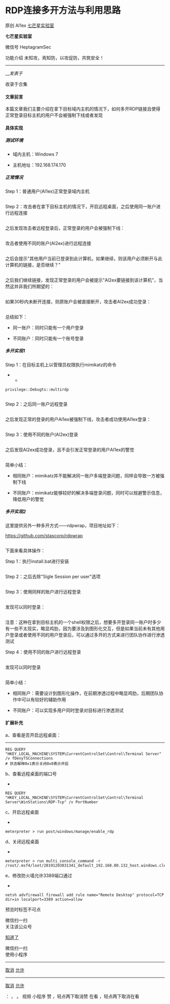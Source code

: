 #  RDP连接多开方法与利用思路

原创 Al1ex [ 七芒星实验室 ](javascript:void\(0\);)

**七芒星实验室** ![]()

微信号 HeptagramSec

功能介绍 未知攻，焉知防，以攻促防，共筑安全！

____

___发表于_

收录于合集

#### 文章前言

本篇文章我们主要介绍在拿下目标域内主机的情况下，如何多开RDP链接且使得正常登录目标主机的用户不会被强制下线或者发现

#### 具体实现

##### 测试环境

  * 域内主机：Windows 7

  * 主机地址：192.168.174.170

##### 正常情况

Step 1：普通用户(Al1ex)正常登录域内主机

![]()

Step 2：攻击者在拿下目标主机的情况下，开启远程桌面，之后使用同一账户进行远程连接

![]()

之后发现攻击者远程登录后，正常登录的用户会被强制下线：

![]()

攻击者使用不同的账户(Al2ex)进行远程连接

![]()

之后会提示"其他用户当前已登录到此计算机，如果继续，则该用户必须断开与此计算机的链接，是否继续？"

![]()

之后我们继续链接，发现正常登录的用户会被提示"Al2ex要链接到该计算机"，当然这并非我们所期望的：

![]()

如果30秒内未断开连接，则原账户会被直接断开，攻击者Al2ex成功登录：

![]()

总结如下：

  * 同一账户：同时只能有一个用户登录

  * 不同账户：同时只能有一个账号登录

##### 多开实现1

Step 1：在目标主机上以管理员权限执行mimikatz的命令

  *   * 

    
    
    privilege::Debugts::multirdp

![]()

  

Step 2：之后同一账户远程登录

![]()

之后发现正常的登录的用户Al1ex被强制下线，攻击者成功使用Al1ex登录：

![]()

Step 3：使用不同的账户(Al2ex)登录  

![]()

之后发现Al2ex成功登录，且不会引发正常登录的用户Al1ex的警觉

![]()

简单小结：

  * 相同账户：mimikatz并不能解决同一账户多端登录问题，同样会导致一方被强制下线

  * 不同账户：mimikatz能够较好的解决多端登录问题，同时可以规避警示信息，降低用户的警觉

##### 多开实现2

这里提供另外一种多开方式——rdpwrap，项目地址如下：

https://github.com/stascorp/rdpwrap

![]()

下面来看具体操作：

Step 1：执行install.bat进行安装

![]()

Step 2：之后去除"Sigle Session per user"选项

![]()

Step 3：使用同样的账户进行远程登录

![]()

发现可以同时登录：

![]()

注意：这种在拿到目标主机的一个shell权限之后，想要多开登录同一账户时多少有一些不太现实，略显鸡肋，因为要涉及到图形化交互，但是如果当前未有其他用户登录或者使用不同的用户登录后，可以通过多开的方式来进行团队协作进行渗透测试

Step 4：使用不同的账户进行远程登录

![]()

发现可以同时登录

![]()

简单小结：

  * 相同账户：需要设计到图形化操作，在前期渗透过程中略显鸡肋，后期团队协作中可以有较好的辅助作用

  * 不同账户：可以实现多用户同时登录对目标进行渗透测试

#### 扩展补充

a、查看是否开启远程桌面：

  *   *   *   *   * 

    
    
    REG QUERY "HKEY_LOCAL_MACHINE\SYSTEM\CurrentControlSet\Control\Terminal Server" /v fDenyTSConnections  
    # 状态解释0x1表示关闭0x0表示开启

b、查看远程桌面的端口号

  * 

    
    
    REG QUERY "HKEY_LOCAL_MACHINE\SYSTEM\CurrentControlSet\Control\Terminal Server\WinStations\RDP-Tcp" /v PortNumber

c、开启远程桌面

  * 

    
    
    meterpreter > run post/windows/manage/enable_rdp

d、关闭远程桌面

  * 

    
    
    meterpreter > run multi_console_command -r /root/.msf4/loot/20191203031341_default_192.168.80.132_host.windows.cle_476697.txt

e、修改防火墙允许3389端口通过

  * 

    
    
    netsh advfirewall firewall add rule name="Remote Desktop" protocol=TCP dir=in localport=3389 action=allow

  

预览时标签不可点

微信扫一扫  
关注该公众号

[知道了](javascript:;)

微信扫一扫  
使用小程序

****

[取消](javascript:void\(0\);) [允许](javascript:void\(0\);)

****

[取消](javascript:void\(0\);) [允许](javascript:void\(0\);)

： ， 。   视频 小程序 赞 ，轻点两下取消赞 在看 ，轻点两下取消在看


